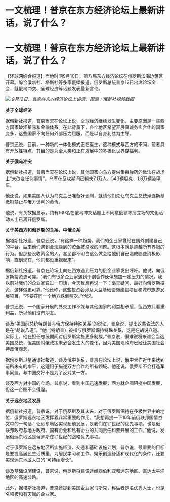 # 一文梳理！普京在东方经济论坛上最新讲话，说了什么？

# 一文梳理！普京在东方经济论坛上最新讲话，说了什么？

【环球网综合报道】当地时间9月10日，第八届东方经济论坛在俄罗斯滨海边疆区开幕。综合俄新社、塔斯社等多家俄媒报道，俄罗斯总统普京12日出席论坛全会，就俄乌冲突、全球经济等话题发表最新言论。

![](https://inews.gtimg.com/om_bt/O2WR8UBImXrFF6LFkkvQrwnb2o-7lLIBQkfNeAx4-dYjwAA/1000)
_9月12日，普京在东方经济论坛上讲话。图源：俄新社视频截图_

**关于全球经济**

据俄新社报道，普京当天在论坛上说，全球经济继续发生变化，主要原因是一些西方国家破坏贸易和金融体系。在此背景下，各个地区希望开展真诚务实合作的国家变多，这些国家不向任何外部压力屈服，而是以自身利益为主导。

普京还说，目前，一种新的一体化模式正在诞生，这种模式与西方的不同，前者具有开放性特点，其目的是为全人类和正在发展中的多极化世界谋福利。

**关于俄乌冲突**

据俄新社报道，普京当天在论坛上说，其他国家向乌方提供集束弹药的做法在战场上“未改变任何事情”。乌军在反攻期间已损失7.1万人、543辆坦克、1.8万辆装甲车。

他还说，如果美国人认为乌克兰已准备好谈判，就请他们先让乌克兰总统泽连斯基撤销禁止与俄方谈判的命令。

他说，有关数据显示，约有160名在俄乌冲突话题上不同意俄领导层立场的文化活动人士已离开俄罗斯。

**关于美西方和俄罗斯的关系、中俄关系**

据塔斯社报道，普京还说，“有这样一种趋势，我们的企业家曾经在国外创建自己的平台，后来他们遇到合法赚到的资金被没收的问题。这根本就是逾越所有界限的行为。但那些没收资金的人，甚至都不明白这么做会给他们自己造成哪些消极影响，直到现在，他们都没重视起来”。

据俄新社报道，普京在论坛上向在西方遇到压力的俄企业家发出呼吁。他说，向俄罗斯投资更可靠。“我们有很多企业家遇到个别合作伙伴施加一定压力的情况，我以前对我们的企业家说过一句话，今天我想再说一下：毫无疑问，最好向俄罗斯投资，这样做更可靠。”他还称，这些投资会涉及大型基础设施建设项目和城市旅游发展项目。“不要在同一个地方跌倒两次。”他说。

普京还说，一个国家开展的外交工作不能与其他国家的利益相矛盾，但西方只看重利益，所以他们没有朋友。

谈及“美国前总统特朗普与俄方保持特殊关系”的说法，普京说，提出这些说法的人是在“胡说八道”。“他（特朗普）被指与俄罗斯保持特殊关系，这是在胡说八道。实际上，他在担任总统期间对俄罗斯实施更多制裁。”普京说，很难说将来谁会当选美国总统，但美国对俄政策未必会发生大的变化，因为美国现政府已经让美国社会持反俄观念。

据俄罗斯卫星通讯社报道，谈及俄中关系，普京在论坛上说，俄中合作近年来达到前所未有的水平，这适用于描述双方合作的所有领域。他还说，俄罗斯不会打造军事同盟，与中国交好不是为了反对某一方。

谈及西方对中国的立场，普京说，看到中国迅速发展，西方就企图阻挠中国发展，但这一企图不会得逞。

**关于远东地区发展**

据俄新社报道，普京说，对于俄罗斯及其未来，对于俄罗斯保持在多极世界中的地位，俄罗斯远东地区发挥着非常重要的作用。“我想再提一下10年前俄联邦国情咨文中的一句话：让远东地区实现超前发展，是我们在21世纪的优先事项，也是俄联邦政府与地方政府、国有企业和私有企业的共同责任和要开展的工作。”他说，发展俄远东地区是俄罗斯在21世纪的战略优先事项。

对于俄罗斯在远东地区所实施经济、交通和基础设施计划，普京说，最重要的目标是要提高居民生活质量，为居民学习和工作、娱乐创造舒适和现代化的条件，还要实现远东地区人口的“可持续增长”。

谈及基础设施建设，普京说，俄罗斯将建设途经西伯利亚和远东地区、直达太平洋地区的高速公路。

此外，据塔斯社报道，普京还提到美国企业家马斯克，称后者是名优秀人士，也是名积极和有天赋的企业家。

